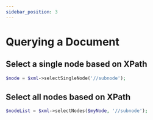 ```yaml
---
sidebar_position: 3
---
```


# Querying a Document

## Select a single node based on XPath

```php
$node = $xml->selectSingleNode('//subnode');
```

## Select all nodes based on XPath

```php
$nodeList = $xml->selectNodes($myNode, '//subnode');
```
